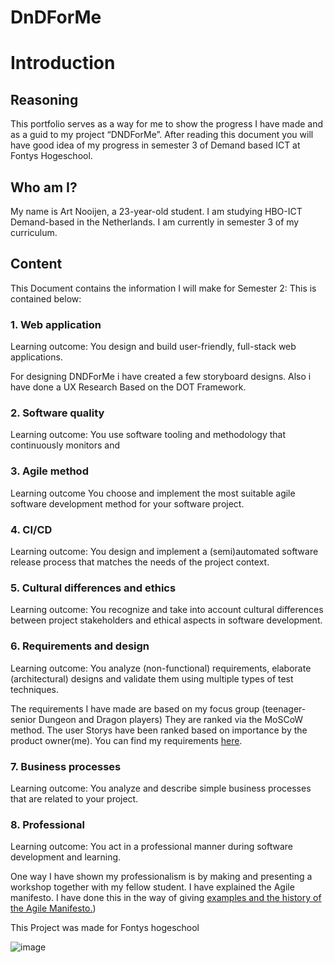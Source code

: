 # DnDForMe

# Introduction 

## Reasoning 
This portfolio serves as a way for me to show the progress I have made and as a guid to my project “DNDForMe”. After reading this document you will have good idea of my progress in semester 3 of Demand based ICT at Fontys Hogeschool. 


## Who am I? 
My name is Art Nooijen, a 23-year-old student. I am studying HBO-ICT Demand-based in the Netherlands. I am currently in semester 3 of my curriculum.    

## Content

This Document contains the information I will make for Semester 2: 
This is contained below: 

### 1. Web application
Learning outcome: You design and build user-friendly, full-stack web applications. 

For designing DNDForMe i have created a few storyboard designs. Also i have done a UX Research Based on the DOT Framework.
### 2. Software quality
Learning outcome: You use software tooling and methodology that continuously monitors and 

### 3. Agile method
Learning outcome You choose and implement the most suitable agile software development method for your software project.

### 4. CI/CD
Learning outcome: You design and implement a (semi)automated software release process that matches the needs of the project context. 

### 5. Cultural differences and ethics
Learning outcome: You recognize and take into account cultural differences between project stakeholders and ethical aspects in software development.

### 6. Requirements and design
Learning outcome: You analyze (non-functional) requirements, elaborate (architectural) designs and validate them using multiple types of test techniques.

The requirements I have made are based on my focus group (teenager-senior Dungeon and Dragon players) They are ranked via the MoSCoW method. The user Storys have been ranked based on importance by the product owner(me). You can find my requirements [here](https://github.com/Artnooijen/DnDForMe/blob/main/Documentation/Requirement-UC.pdf). 

### 7. Business processes
Learning outcome: You analyze and describe simple business processes that are related to your project. 

### 8. Professional
Learning outcome: You act in a professional manner during software development and learning. 

One way I have shown my professionalism is by making and presenting a workshop together with my fellow student. I have explained the Agile manifesto. I have done this in the way of giving [examples and the history of the Agile Manifesto.](https://github.com/Artnooijen/DnDForMe/blob/main/Documentation/Agile-Scrum%20workshop-%20Art%20Nooijen.pdf))


This Project was made for Fontys hogeschool

![image](https://user-images.githubusercontent.com/67277022/196338324-e5145648-1fe8-4483-9232-d8130fa7f092.png)



